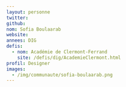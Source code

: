 ```yaml
---
layout: personne
twitter: 
github: 
nom: Sofia Boulaarab
website: 
annees: DIG
defis: 
  - nom: Académie de Clermont-Ferrand
    site: /defis/dig/AcademieClermont.html
profil: Designer
images:
  - /img/communaute/sofia-boulaarab.png
---
```

